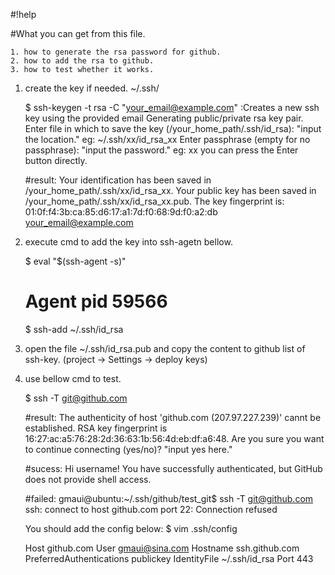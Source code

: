 #!help

#What you can get from this file.

    1. how to generate the rsa password for github.
    2. how to add the rsa to github.
    3. how to test whether it works.


1. create the key if needed.
   ~/.ssh/

   $ ssh-keygen -t rsa -C "your_email@example.com"
   :Creates a new ssh key using the provided email
    Generating public/private rsa key pair.
    Enter file in which to save the key (/your_home_path/.ssh/id_rsa): "input the location."
        eg: ~/.ssh/xx/id_rsa_xx
    Enter passphrase (empty for no passphrase): "input the password."
        eg: xx  you can press the Enter button directly.

   #result:
   Your identification has been saved in /your_home_path/.ssh/xx/id_rsa_xx.
   Your public key has been saved in /your_home_path/.ssh/xx/id_rsa_xx.pub.
   The key fingerprint is:
   01:0f:f4:3b:ca:85:d6:17:a1:7d:f0:68:9d:f0:a2:db your_email@example.com
   
2. execute cmd to add the key into ssh-agetn bellow.

   $ eval "$(ssh-agent -s)"
   # Agent pid 59566
   $ ssh-add ~/.ssh/id_rsa


3. open the file ~/.ssh/id_rsa.pub and copy the content to github list of ssh-key. (project -> Settings -> deploy keys)

4. use bellow cmd to test.

   $ ssh -T git@github.com

   #result:
    The authenticity of host 'github.com (207.97.227.239)' cannt be established.
    RSA key fingerprint is 16:27:ac:a5:76:28:2d:36:63:1b:56:4d:eb:df:a6:48.
    Are you sure you want to continue connecting (yes/no)? "input yes here."

   #sucess:
   Hi username! You have successfully authenticated, but GitHub does not provide shell access.

   #failed:
   gmaui@ubuntu:~/.ssh/github/test_git$ ssh -T git@github.com
   ssh: connect to host github.com port 22: Connection refused
   
   You should add the config below:
   $ vim .ssh/config

   Host github.com
   User gmaui@sina.com
   Hostname ssh.github.com
   PreferredAuthentications publickey
   IdentityFile ~/.ssh/id_rsa
   Port 443
